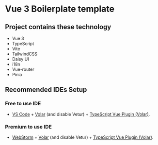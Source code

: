 # Vue 3 Boilerplate template

## Project contains these technology

- Vue 3
- TypeScript
- Vite
- TailwindCSS
- Daisy UI
- i18n
- Vue-router
- Pinia

## Recommended IDEs Setup

### Free to use IDE

- [VS Code](https://code.visualstudio.com/) + [Volar](https://marketplace.visualstudio.com/items?itemName=Vue.volar) (and disable Vetur) + [TypeScript Vue Plugin (Volar)](https://marketplace.visualstudio.com/items?itemName=Vue.vscode-typescript-vue-plugin).

### Premium to use IDE

- [WebStorm](https://www.jetbrains.com/webstorm/) + [Volar](https://plugins.jetbrains.com/plugin/14806-volar) (and disable Vetur) + [TypeScript Vue Plugin (Volar)](https://plugins.jetbrains.com/plugin/18344-typescript-vue-plugin).
